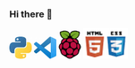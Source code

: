 ### Hi there 👋

![python](https://github.com/RafaelContact/RafaelContact/blob/master/python1.png) 
![vscode](https://github.com/RafaelContact/RafaelContact/blob/master/vscode.png)
![raspberry](https://github.com/RafaelContact/RafaelContact/blob/master/raspberry.png)
![html](https://github.com/RafaelContact/RafaelContact/blob/master/css3-html5-e1383236383597.png)
